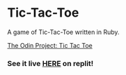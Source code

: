 # Tic-Tac-Toe
<p>A game of Tic-Tac-Toe written in Ruby.</p>
<a href='https://www.theodinproject.com/lessons/ruby-tic-tac-toe'>The Odin Project: Tic Tac Toe</a>
<h3>See it live <a href='https://replit.com/@korket1/tictactoe'>HERE</a> on replit!</h3>
